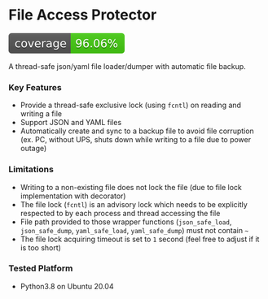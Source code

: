 # File Access Protector
![test coverage](./test/coverage-badge.svg)

A thread-safe json/yaml file loader/dumper with automatic file backup.

### Key Features
- Provide a thread-safe exclusive lock (using `fcntl`) on reading and writing a file
- Support JSON and YAML files
- Automatically create and sync to a backup file to avoid file corruption (ex. PC, without UPS, shuts down while writing to a file due to power outage)

### Limitations
- Writing to a non-existing file does not lock the file (due to file lock implementation with decorator)
- The file lock (`fcntl`) is an advisory lock which needs to be explicitly respected to by each process and thread accessing the file
- File path provided to those wrapper functions (`json_safe_load`, `json_safe_dump`, `yaml_safe_load`, `yaml_safe_dump`) must not contain `~`
- The file lock acquiring timeout is set to `1` second (feel free to adjust if it is too short)

### Tested Platform
- Python3.8 on Ubuntu 20.04